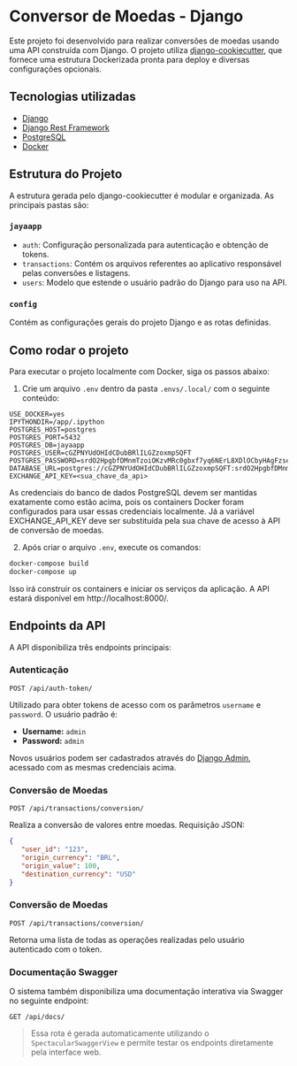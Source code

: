 # Conversor de Moedas - Django

Este projeto foi desenvolvido para realizar conversões de moedas usando uma API construída com Django. O projeto utiliza [django-cookiecutter](https://github.com/cookiecutter/cookiecutter-django), que fornece uma estrutura Dockerizada pronta para deploy e diversas configurações opcionais.

## Tecnologias utilizadas

- [Django](https://www.djangoproject.com/)
- [Django Rest Framework](https://www.django-rest-framework.org/)
- [PostgreSQL](https://www.postgresql.org/)
- [Docker](https://www.docker.com/)

## Estrutura do Projeto

A estrutura gerada pelo django-cookiecutter é modular e organizada. As principais pastas são:

### `jayaapp`
- `auth`: Configuração personalizada para autenticação e obtenção de tokens.
- `transactions`: Contém os arquivos referentes ao aplicativo responsável pelas conversões e listagens.
- `users`: Modelo que estende o usuário padrão do Django para uso na API.

### `config`
Contém as configurações gerais do projeto Django e as rotas definidas.

## Como rodar o projeto

Para executar o projeto localmente com Docker, siga os passos abaixo:

1. Crie um arquivo `.env` dentro da pasta `.envs/.local/` com o seguinte conteúdo:

```dotenv
USE_DOCKER=yes
IPYTHONDIR=/app/.ipython
POSTGRES_HOST=postgres
POSTGRES_PORT=5432
POSTGRES_DB=jayaapp
POSTGRES_USER=cGZPNYUdOHIdCDubBRlILGZzoxmpSQFT
POSTGRES_PASSWORD=srdO2HpgbfDMnmTzoiOKzvMRc0gbxf7yq6NErL8XDlOCbyHAgFzsetVwninor7oN
DATABASE_URL=postgres://cGZPNYUdOHIdCDubBRlILGZzoxmpSQFT:srdO2HpgbfDMnmTzoiOKzvMRc0gbxf7yq6NErL8XDlOCbyHAgFzsetVwninor7oN@postgres:5432/jayaapp
EXCHANGE_API_KEY=<sua_chave_da_api>
```
As credenciais do banco de dados PostgreSQL devem ser mantidas exatamente como estão acima, pois os containers Docker foram configurados para usar essas credenciais localmente.
Já a variável EXCHANGE_API_KEY deve ser substituída pela sua chave de acesso à API de conversão de moedas.

2. Após criar o arquivo `.env`, execute os comandos:

```bash
docker-compose build
docker-compose up
```

Isso irá construir os containers e iniciar os serviços da aplicação. A API estará disponível em http://localhost:8000/.

## Endpoints da API

A API disponibiliza três endpoints principais:

### Autenticação

`POST /api/auth-token/`

Utilizado para obter tokens de acesso com os parâmetros `username` e `password`. O usuário padrão é:

- **Username:** `admin`
- **Password:** `admin`

Novos usuários podem ser cadastrados através do [Django Admin](https://docs.djangoproject.com/en/4.2/ref/contrib/admin/), acessado com as mesmas credenciais acima.

### Conversão de Moedas

`POST /api/transactions/conversion/`

Realiza a conversão de valores entre moedas. Requisição JSON:

```json
{
   "user_id": "123",
   "origin_currency": "BRL",
   "origin_value": 100,
   "destination_currency": "USD"
}
```
### Conversão de Moedas

`POST /api/transactions/conversion/`

Retorna uma lista de todas as operações realizadas pelo usuário autenticado com o token.

### Documentação Swagger

O sistema também disponibiliza uma documentação interativa via Swagger no seguinte endpoint:

`GET /api/docs/`

> Essa rota é gerada automaticamente utilizando o `SpectacularSwaggerView` e permite testar os endpoints diretamente pela interface web.

